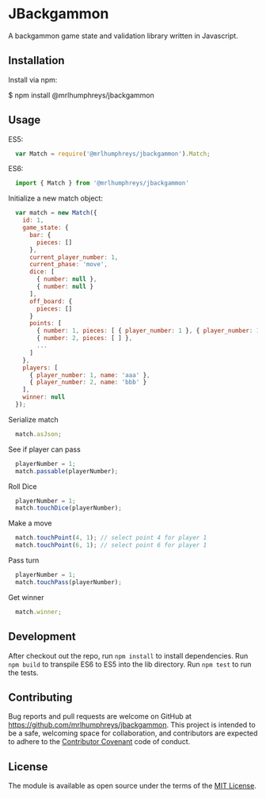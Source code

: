 # JBackgammon

A backgammon game state and validation library written in Javascript.

## Installation

Install via npm:

  $ npm install @mrlhumphreys/jbackgammon

## Usage

ES5:

```javascript
  var Match = require('@mrlhumphreys/jbackgammon').Match;
```

ES6:

```javascript
  import { Match } from '@mrlhumphreys/jbackgammon'
```

Initialize a new match object:

```javascript 
  var match = new Match({
    id: 1,
    game_state: {
      bar: {
        pieces: []
      },
      current_player_number: 1,
      current_phase: 'move',
      dice: [
        { number: null },
        { number: null }
      ],
      off_board: {
        pieces: []
      }
      points: [
        { number: 1, pieces: [ { player_number: 1 }, { player_number: 1 } ] },
        { number: 2, pieces: [ ] },
        ...
      ]
    },
    players: [
      { player_number: 1, name: 'aaa' },
      { player_number: 2, name: 'bbb' }
    ],
    winner: null
  });
```

Serialize match

```javascript
  match.asJson;
```

See if player can pass

```javascript
  playerNumber = 1;
  match.passable(playerNumber); 
```

Roll Dice

```javascript
  playerNumber = 1;
  match.touchDice(playerNumber);
```

Make a move

```javascript
  match.touchPoint(4, 1); // select point 4 for player 1
  match.touchPoint(6, 1); // select point 6 for player 1
```

Pass turn

```javascript
  playerNumber = 1;
  match.touchPass(playerNumber);
```

Get winner

```javascript
  match.winner;
```

## Development

After checkout out the repo, run `npm install` to install dependencies. Run `npm build` to transpile ES6 to ES5 into the lib directory. Run `npm test` to run the tests.

## Contributing

Bug reports and pull requests are welcome on GitHub at https://github.com/mrlhumphreys/jbackgammon. This project is intended to be a safe, welcoming space for collaboration, and contributors are expected to adhere to the [Contributor Covenant](http://contributor-covenant.org) code of conduct.

## License

The module is available as open source under the terms of the [MIT License](http://opensource.org/licenses/MIT).
